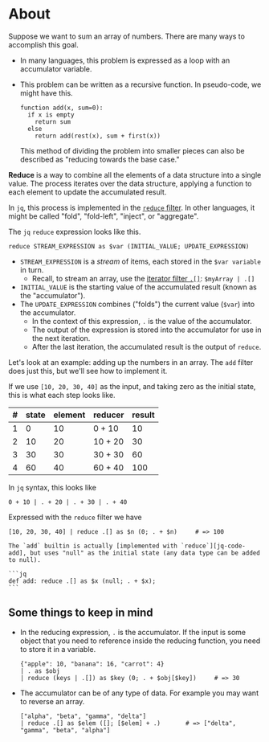 # About

Suppose we want to sum an array of numbers.
There are many ways to accomplish this goal.

- In many languages, this problem is expressed as a loop with an accumulator variable.
- This problem can be written as a recursive function.
  In pseudo-code, we might have this.

  ```none
  function add(x, sum=0):
    if x is empty
      return sum
    else
      return add(rest(x), sum + first(x))
  ```

  This method of dividing the problem into smaller pieces can also be described as "reducing towards the base case."

**Reduce** is a way to combine all the elements of a data structure into a single value.
The process iterates over the data structure, applying a function to each element to update the accumulated result.

In `jq`, this process is implemented in the [`reduce` filter][jq-man-reduce].
In other languages, it might be called "fold", "fold-left", "inject", or "aggregate".

The `jq` `reduce` expression looks like this.

```jq
reduce STREAM_EXPRESSION as $var (INITIAL_VALUE; UPDATE_EXPRESSION)
```

- `STREAM_EXPRESSION` is a _stream_ of items, each stored in the `$var variable` in turn.
  - Recall, to stream an array, use the [iterator filter `.[]`][jq-man-iterator]: `$myArray | .[]`
- `INITIAL_VALUE` is the starting value of the accumulated result (known as the "accumulator").
- The `UPDATE_EXPRESSION` combines ("folds") the current value (`$var`) into the accumulator.
  - In the context of this expression, `.` is the value of the accumulator.
  - The output of the expression is stored into the accumulator for use in the next iteration.
  - After the last iteration, the accumulated result is the output of `reduce`.

Let's look at an example: adding up the numbers in an array.
The `add` filter does just this, but we'll see how to implement it.

If we use `[10, 20, 30, 40]` as the input, and taking zero as the initial state, this is what each step looks like.

| \# | state | element | reducer | result |
| --- | --- | --- | --- | --- |
| 1 |  0 | 10 |  0 + 10 |  10 |
| 2 | 10 | 20 | 10 + 20 |  30 |
| 3 | 30 | 30 | 30 + 30 |  60 |
| 4 | 60 | 40 | 60 + 40 | 100 |

In `jq` syntax, this looks like

```jq
0 + 10 | . + 20 | . + 30 | . + 40
```

Expressed with the `reduce` filter we have

```jq
[10, 20, 30, 40] | reduce .[] as $n (0; . + $n)     # => 100
```

~~~~exercism/note
The `add` builtin is actually [implemented with `reduce`][jq-code-add], but uses "null" as the initial state (any data type can be added to null).

```jq
def add: reduce .[] as $x (null; . + $x);
```
~~~~

## Some things to keep in mind

- In the reducing expression, `.` is the accumulator.
  If the input is some object that you need to reference inside the reducing function, you need to store it in a variable.

  ```jq
  {"apple": 10, "banana": 16, "carrot": 4}
  | . as $obj
  | reduce (keys | .[]) as $key (0; . + $obj[$key])     # => 30
  ```

- The accumulator can be of any type of data.
  For example you may want to reverse an array.

  ```jq
  ["alpha", "beta", "gamma", "delta"]
  | reduce .[] as $elem ([]; [$elem] + .)       # => ["delta", "gamma", "beta", "alpha"]
  ```

[jq-man-reduce]: https://stedolan.github.io/jq/manual/v1.6/#Reduce
[jq-code-add]: https://github.com/stedolan/jq/blob/master/src/builtin.jq#L11
[jq-man-iterator]: https://stedolan.github.io/jq/manual/v1.6/#Array/ObjectValueIterator:.[]

